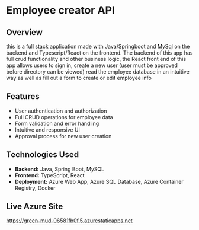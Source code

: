 # Employee creator API

## Overview

this is a full stack application made with Java/Springboot and MySql on the backend and Typescript/React on the frontend.
The backend of this app has full crud functionality and other business logic, the React front end of
this app allows users to sign in, create a new user (user must be approved before directory can be viewed) read the employee database in an intuitive way as well as fill out a form to create or edit employee info

## Features

- User authentication and authorization
- Full CRUD operations for employee data
- Form validation and error handling
- Intuitive and responsive UI
- Approval process for new user creation

## Technologies Used

- **Backend:** Java, Spring Boot, MySQL
- **Frontend:** TypeScript, React
- **Deployment:** Azure Web App, Azure SQL Database, Azure Container Registry, Docker

## Live Azure Site

https://green-mud-06581fb0f.5.azurestaticapps.net
